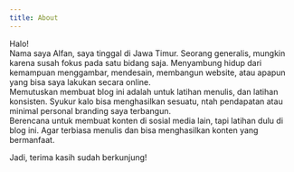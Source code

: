 ```yaml
---
title: About
---
```


Halo! <br>
Nama saya Alfan, saya tinggal di Jawa Timur. Seorang generalis, mungkin karena susah fokus pada satu bidang saja. Menyambung hidup dari kemampuan menggambar, mendesain, membangun website, atau apapun yang bisa saya lakukan secara online.
<br>
Memutuskan membuat blog ini adalah untuk latihan menulis, dan latihan konsisten. Syukur kalo bisa menghasilkan sesuatu, ntah pendapatan atau minimal personal branding saya terbangun.
<br>
Berencana untuk membuat konten di sosial media lain, tapi latihan dulu di blog ini. Agar terbiasa menulis dan bisa menghasilkan konten yang bermanfaat.

Jadi, terima kasih sudah berkunjung!
